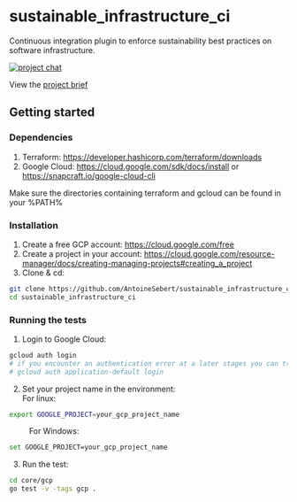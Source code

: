 # sustainable_infrastructure_ci
Continuous integration plugin to enforce sustainability best practices on software infrastructure.

[![project chat](https://img.shields.io/badge/zulip-join_chat-brightgreen.svg)](https://softwareforsustainability.zulipchat.com/join/oqfts3yrh7at2s2ega2sqiox/)

View the [project brief](ProjectBrief.pdf)

## Getting started

### Dependencies

1. Terraform: https://developer.hashicorp.com/terraform/downloads
2. Google Cloud: https://cloud.google.com/sdk/docs/install or https://snapcraft.io/google-cloud-cli

Make sure the directories containing terraform and gcloud can be found in your %PATH%

### Installation

1. Create a free GCP account: https://cloud.google.com/free
2. Create a project in your account: https://cloud.google.com/resource-manager/docs/creating-managing-projects#creating_a_project
3. Clone & cd:
```sh
git clone https://github.com/AntoineSebert/sustainable_infrastructure_ci.git
cd sustainable_infrastructure_ci
```

### Running the tests

1. Login to Google Cloud:
```sh
gcloud auth login
# if you encounter an authentication error at a later stages you can try instead:
# gcloud auth application-default login
```
2. Set your project name in the environment: \
For linux:
```sh
export GOOGLE_PROJECT=your_gcp_project_name
```
&emsp; &emsp; For Windows: 
```sh
set GOOGLE_PROJECT=your_gcp_project_name
```
3. Run the test:
```sh
cd core/gcp
go test -v -tags gcp .
```
